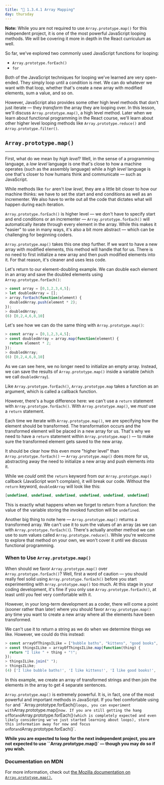 ```yaml
---
title: "📓 1.3.4.1 Array Mapping"
day: thursday
---
```


**Note:** While you are not required to use `Array.prototype.map()` for this independent project, it is one of the most powerful JavaScript looping methods. We will be covering it more in depth in the React curriculum as well.

So far, we've explored two commonly used JavaScript functions for looping:

* `Array.prototype.forEach()`
* `for`

Both of the JavaScript techniques for looping we've learned are very open-ended. They simply loop until a condition is met. We can do whatever we want with that loop, whether that's create a new array with modified elements, sum a value, and so on.

However, JavaScript also provides some other high level methods that don't just iterate — they _transform_ the array they are looping over. In this lesson, we'll discuss `Array.prototype.map()`, a high level method. Later when we learn about functional programming in the React course, we'll learn about other higher level looping methods like `Array.prototype.reduce()` and `Array.prototype.filter()`.

## `Array.prototype.map()`
---

First, what do we mean by _high level_? Well, in the sense of a programming language, a _low level_ language is one that's close to how a machine operates (such as the assembly language) while a _high level_ language is one that's closer to how humans think and communicate — such as JavaScript.

While methods like `for` aren't _low level_, they are a little bit closer to how our machine thinks: we have to set the start and end conditions as well as an incrementer. We also have to write out all the code that dictates what will happen during each iteration.

`Array.prototype.forEach()` is higher level — we don't have to specify start and end conditions or an incrementer — `Array.prototype.forEach()` will automatically iterate through every element in the array. While this makes it "easier" to use in many ways, it's also a bit more abstract — which can be challenging for beginning coders.

`Array.prototype.map()` takes this one step further. If we want to have a new array with modified elements, this method will handle that for us. There is no need to first initialize a new array and then push modified elements into it. For that reason, it's cleaner and uses less code.

Let's return to our element-doubling example. We can double each element in an array and save the doubled elements using `Array.prototype.forEach()`:

```js
> const array = [0,1,2,3,4,5];
> let doubledArray = [];
> array.forEach(function(element) {
  doubledArray.push(element * 2);
});
> doubledArray;
(6) [0,2,4,6,8,10]
```

Let's see how we can do the same thing with `Array.prototype.map()`:

```js
> const array = [0,1,2,3,4,5];
> const doubledArray = array.map(function(element) {
  return element * 2;
});
> doubledArray;
(6) [0,2,4,6,8,10]
```

As we can see here, we no longer need to initialize an empty array. Instead, we can save the results of `Array.prototype.map()` inside a variable (which we call `doubledArray`).

Like `Array.prototype.forEach()`, `Array.prototype.map` takes a function as an argument, which is called a callback function.

However, there's a huge difference here: we can't use a `return` statement with `Array.prototype.forEach()`. With `Array.prototype.map()`, we _must_ use a `return` statement. 

Each time we iterate with `Array.prototype.map()`, we are specifying how the element should be transformed. The transformation occurs and the transformed element will be placed in a new array for us. That's why we need to have a `return` statement within `Array.prototype.map()` — to make sure the transformed element gets saved to the new array. 

It should be clear how this even more "higher level" than `Array.prototype.forEach()` — `Array.prototype.map()` does more for us, abstracting away the need to initialize a new array and push elements into it.

While we _could_ omit the `return` keyword from our `Array.prototype.map()` callback (JavaScript won't complain), it will break our code. Without the `return` keyword, `doubledArray` will look like this:

```js
[undefined, undefined, undefined, undefined, undefined, undefined]
```

This is exactly what happens when we forget to return from a function: the value of the variable storing the invoked function will be `undefined`.

Another big thing to note here — `Array.prototype.map()` returns a transformed array. We can't use it to sum the values of an array (as we can with `Array.prototype.forEach()`). There's actually another method we can use to sum values called `Array.prototype.reduce()`. While you're welcome to explore that method on your own, we won't cover it until we discuss functional programming.

### When to Use `Array.prototype.map()`

When should we favor `Array.prototype.map()` over `Array.prototype.forEach()`? Well, first a word of caution — you should really feel solid using `Array.prototype.forEach()` before you start experimenting with `Array.prototype.map()` too much. At this stage in your coding development, it's fine if you only use `Array.prototype.forEach()`, at least until you feel very comfortable with it.

However, in your long-term development as a coder, there will come a point (sooner rather than later) where you should favor `Array.prototype.map()` any time you want to create a new array where all the elements have been transformed.

We can't use it to return a string as we do when we determine things we like. However, we could do this instead:

```js
> const arrayOfThingsILike = ["bubble baths", "kittens", "good books", "clean code"];
> const thingsILike = arrayOfThingsILike.map(function(thing) {
  return "I like " + thing + "!";
});
> thingsILike.join(" ");
> thingsILike;
(4) ['I like bubble baths!', 'I like kittens!', 'I like good books!', 'I like clean code!']
```

In this example, we create an array of transformed strings and then join the elements in the array to get 4 separate sentences.

`Array.prototype.map()` is extremely powerful. It is, in fact, one of the most powerful and important methods in JavaScript. If you feel comfortable using `for` and ``Array.prototype.forEach()` loops, you can experiment with `Array.prototype.map()` now. If you are still getting the hang of `for` and `Array.prototype.forEach()` (which is completely expected and even likely considering we've just started learning about loops), store this information away for now and focus on `for` and `Array.prototype.forEach()`.

**While you are expected to loop for the next independent project, you are not expected to use ``Array.prototype.map()` — though you may do so if you wish.**

### Documentation on MDN

For more information, check out [the Mozilla documentation on `Array.prototype.map()`.](https://developer.mozilla.org/en-US/docs/Web/JavaScript/Reference/Global_Objects/Array/map)
